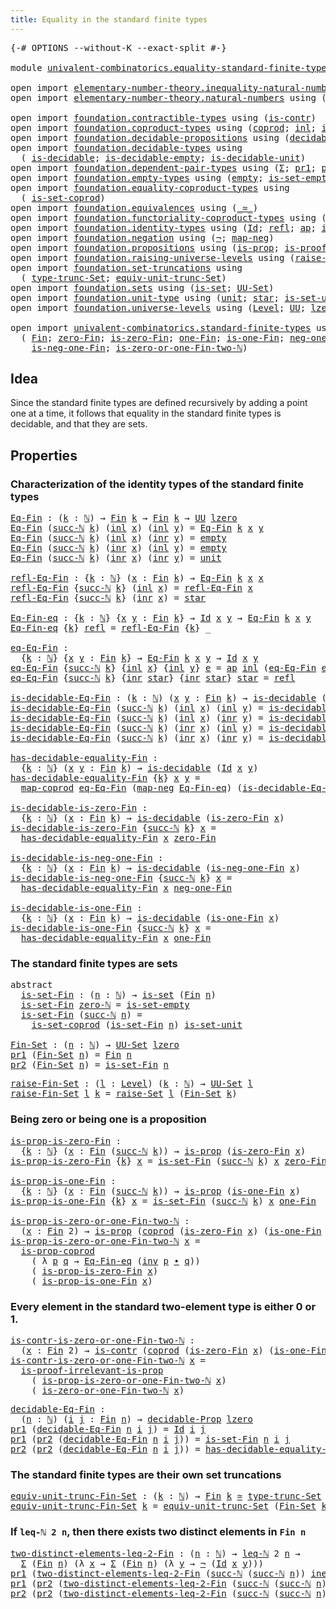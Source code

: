 ```yaml
---
title: Equality in the standard finite types
---
```


<pre class="Agda"><a id="63" class="Symbol">{-#</a> <a id="67" class="Keyword">OPTIONS</a> <a id="75" class="Pragma">--without-K</a> <a id="87" class="Pragma">--exact-split</a> <a id="101" class="Symbol">#-}</a>

<a id="106" class="Keyword">module</a> <a id="113" href="univalent-combinatorics.equality-standard-finite-types.html" class="Module">univalent-combinatorics.equality-standard-finite-types</a> <a id="168" class="Keyword">where</a>

<a id="175" class="Keyword">open</a> <a id="180" class="Keyword">import</a> <a id="187" href="elementary-number-theory.inequality-natural-numbers.html" class="Module">elementary-number-theory.inequality-natural-numbers</a> <a id="239" class="Keyword">using</a> <a id="245" class="Symbol">(</a><a id="246" href="elementary-number-theory.inequality-natural-numbers.html#1660" class="Function">leq-ℕ</a><a id="251" class="Symbol">)</a>
<a id="253" class="Keyword">open</a> <a id="258" class="Keyword">import</a> <a id="265" href="elementary-number-theory.natural-numbers.html" class="Module">elementary-number-theory.natural-numbers</a> <a id="306" class="Keyword">using</a> <a id="312" class="Symbol">(</a><a id="313" href="elementary-number-theory.natural-numbers.html#1458" class="Datatype">ℕ</a><a id="314" class="Symbol">;</a> <a id="316" href="elementary-number-theory.natural-numbers.html#1479" class="InductiveConstructor">zero-ℕ</a><a id="322" class="Symbol">;</a> <a id="324" href="elementary-number-theory.natural-numbers.html#1492" class="InductiveConstructor">succ-ℕ</a><a id="330" class="Symbol">)</a>
    
<a id="337" class="Keyword">open</a> <a id="342" class="Keyword">import</a> <a id="349" href="foundation.contractible-types.html" class="Module">foundation.contractible-types</a> <a id="379" class="Keyword">using</a> <a id="385" class="Symbol">(</a><a id="386" href="foundation-core.contractible-types.html#1006" class="Function">is-contr</a><a id="394" class="Symbol">)</a>
<a id="396" class="Keyword">open</a> <a id="401" class="Keyword">import</a> <a id="408" href="foundation.coproduct-types.html" class="Module">foundation.coproduct-types</a> <a id="435" class="Keyword">using</a> <a id="441" class="Symbol">(</a><a id="442" href="foundation.coproduct-types.html#1168" class="Datatype">coprod</a><a id="448" class="Symbol">;</a> <a id="450" href="foundation.coproduct-types.html#1239" class="InductiveConstructor">inl</a><a id="453" class="Symbol">;</a> <a id="455" href="foundation.coproduct-types.html#1262" class="InductiveConstructor">inr</a><a id="458" class="Symbol">;</a> <a id="460" href="foundation.coproduct-types.html#5882" class="Function">is-prop-coprod</a><a id="474" class="Symbol">;</a> <a id="476" href="foundation.coproduct-types.html#2663" class="Function">neq-inr-inl</a><a id="487" class="Symbol">)</a>
<a id="489" class="Keyword">open</a> <a id="494" class="Keyword">import</a> <a id="501" href="foundation.decidable-propositions.html" class="Module">foundation.decidable-propositions</a> <a id="535" class="Keyword">using</a> <a id="541" class="Symbol">(</a><a id="542" href="foundation.decidable-propositions.html#2018" class="Function">decidable-Prop</a><a id="556" class="Symbol">)</a>
<a id="558" class="Keyword">open</a> <a id="563" class="Keyword">import</a> <a id="570" href="foundation.decidable-types.html" class="Module">foundation.decidable-types</a> <a id="597" class="Keyword">using</a>
  <a id="605" class="Symbol">(</a> <a id="607" href="foundation.decidable-types.html#1905" class="Function">is-decidable</a><a id="619" class="Symbol">;</a> <a id="621" href="foundation.decidable-types.html#2808" class="Function">is-decidable-empty</a><a id="639" class="Symbol">;</a> <a id="641" href="foundation.decidable-types.html#2740" class="Function">is-decidable-unit</a><a id="658" class="Symbol">)</a>
<a id="660" class="Keyword">open</a> <a id="665" class="Keyword">import</a> <a id="672" href="foundation.dependent-pair-types.html" class="Module">foundation.dependent-pair-types</a> <a id="704" class="Keyword">using</a> <a id="710" class="Symbol">(</a><a id="711" href="foundation-core.dependent-pair-types.html#515" class="Record">Σ</a><a id="712" class="Symbol">;</a> <a id="714" href="foundation-core.dependent-pair-types.html#605" class="Field">pr1</a><a id="717" class="Symbol">;</a> <a id="719" href="foundation-core.dependent-pair-types.html#617" class="Field">pr2</a><a id="722" class="Symbol">)</a>
<a id="724" class="Keyword">open</a> <a id="729" class="Keyword">import</a> <a id="736" href="foundation.empty-types.html" class="Module">foundation.empty-types</a> <a id="759" class="Keyword">using</a> <a id="765" class="Symbol">(</a><a id="766" href="foundation-core.empty-types.html#1057" class="Datatype">empty</a><a id="771" class="Symbol">;</a> <a id="773" href="foundation-core.empty-types.html#2550" class="Function">is-set-empty</a><a id="785" class="Symbol">)</a>
<a id="787" class="Keyword">open</a> <a id="792" class="Keyword">import</a> <a id="799" href="foundation.equality-coproduct-types.html" class="Module">foundation.equality-coproduct-types</a> <a id="835" class="Keyword">using</a>
  <a id="843" class="Symbol">(</a> <a id="845" href="foundation.equality-coproduct-types.html#11156" class="Function">is-set-coprod</a><a id="858" class="Symbol">)</a>
<a id="860" class="Keyword">open</a> <a id="865" class="Keyword">import</a> <a id="872" href="foundation.equivalences.html" class="Module">foundation.equivalences</a> <a id="896" class="Keyword">using</a> <a id="902" class="Symbol">(</a><a id="903" href="foundation-core.equivalences.html#1621" class="Function Operator">_≃_</a><a id="906" class="Symbol">)</a>
<a id="908" class="Keyword">open</a> <a id="913" class="Keyword">import</a> <a id="920" href="foundation.functoriality-coproduct-types.html" class="Module">foundation.functoriality-coproduct-types</a> <a id="961" class="Keyword">using</a> <a id="967" class="Symbol">(</a><a id="968" href="foundation.functoriality-coproduct-types.html#2059" class="Function">map-coprod</a><a id="978" class="Symbol">)</a>
<a id="980" class="Keyword">open</a> <a id="985" class="Keyword">import</a> <a id="992" href="foundation.identity-types.html" class="Module">foundation.identity-types</a> <a id="1018" class="Keyword">using</a> <a id="1024" class="Symbol">(</a><a id="1025" href="foundation-core.identity-types.html#1767" class="Datatype">Id</a><a id="1027" class="Symbol">;</a> <a id="1029" href="foundation-core.identity-types.html#1820" class="InductiveConstructor">refl</a><a id="1033" class="Symbol">;</a> <a id="1035" href="foundation-core.identity-types.html#4003" class="Function">ap</a><a id="1037" class="Symbol">;</a> <a id="1039" href="foundation-core.identity-types.html#2729" class="Function">inv</a><a id="1042" class="Symbol">;</a> <a id="1044" href="foundation-core.identity-types.html#2425" class="Function Operator">_∙_</a><a id="1047" class="Symbol">)</a>
<a id="1049" class="Keyword">open</a> <a id="1054" class="Keyword">import</a> <a id="1061" href="foundation.negation.html" class="Module">foundation.negation</a> <a id="1081" class="Keyword">using</a> <a id="1087" class="Symbol">(</a><a id="1088" href="foundation-core.negation.html#465" class="Function">¬</a><a id="1089" class="Symbol">;</a> <a id="1091" href="foundation-core.negation.html#512" class="Function">map-neg</a><a id="1098" class="Symbol">)</a>
<a id="1100" class="Keyword">open</a> <a id="1105" class="Keyword">import</a> <a id="1112" href="foundation.propositions.html" class="Module">foundation.propositions</a> <a id="1136" class="Keyword">using</a> <a id="1142" class="Symbol">(</a><a id="1143" href="foundation-core.propositions.html#1309" class="Function">is-prop</a><a id="1150" class="Symbol">;</a> <a id="1152" href="foundation-core.propositions.html#3047" class="Function">is-proof-irrelevant-is-prop</a><a id="1179" class="Symbol">)</a>
<a id="1181" class="Keyword">open</a> <a id="1186" class="Keyword">import</a> <a id="1193" href="foundation.raising-universe-levels.html" class="Module">foundation.raising-universe-levels</a> <a id="1228" class="Keyword">using</a> <a id="1234" class="Symbol">(</a><a id="1235" href="foundation.raising-universe-levels.html#2140" class="Function">raise-Set</a><a id="1244" class="Symbol">)</a>
<a id="1246" class="Keyword">open</a> <a id="1251" class="Keyword">import</a> <a id="1258" href="foundation.set-truncations.html" class="Module">foundation.set-truncations</a> <a id="1285" class="Keyword">using</a>
  <a id="1293" class="Symbol">(</a> <a id="1295" href="foundation.set-truncations.html#4000" class="Function">type-trunc-Set</a><a id="1309" class="Symbol">;</a> <a id="1311" href="foundation.set-truncations.html#14530" class="Function">equiv-unit-trunc-Set</a><a id="1331" class="Symbol">)</a>
<a id="1333" class="Keyword">open</a> <a id="1338" class="Keyword">import</a> <a id="1345" href="foundation.sets.html" class="Module">foundation.sets</a> <a id="1361" class="Keyword">using</a> <a id="1367" class="Symbol">(</a><a id="1368" href="foundation-core.sets.html#1113" class="Function">is-set</a><a id="1374" class="Symbol">;</a> <a id="1376" href="foundation-core.sets.html#1190" class="Function">UU-Set</a><a id="1382" class="Symbol">)</a>
<a id="1384" class="Keyword">open</a> <a id="1389" class="Keyword">import</a> <a id="1396" href="foundation.unit-type.html" class="Module">foundation.unit-type</a> <a id="1417" class="Keyword">using</a> <a id="1423" class="Symbol">(</a><a id="1424" href="foundation.unit-type.html#1075" class="Datatype">unit</a><a id="1428" class="Symbol">;</a> <a id="1430" href="foundation.unit-type.html#1099" class="InductiveConstructor">star</a><a id="1434" class="Symbol">;</a> <a id="1436" href="foundation.unit-type.html#3094" class="Function">is-set-unit</a><a id="1447" class="Symbol">)</a>
<a id="1449" class="Keyword">open</a> <a id="1454" class="Keyword">import</a> <a id="1461" href="foundation.universe-levels.html" class="Module">foundation.universe-levels</a> <a id="1488" class="Keyword">using</a> <a id="1494" class="Symbol">(</a><a id="1495" href="Agda.Primitive.html#597" class="Postulate">Level</a><a id="1500" class="Symbol">;</a> <a id="1502" href="foundation-core.universe-levels.html#235" class="Primitive">UU</a><a id="1504" class="Symbol">;</a> <a id="1506" href="Agda.Primitive.html#764" class="Primitive">lzero</a><a id="1511" class="Symbol">)</a>

<a id="1514" class="Keyword">open</a> <a id="1519" class="Keyword">import</a> <a id="1526" href="univalent-combinatorics.standard-finite-types.html" class="Module">univalent-combinatorics.standard-finite-types</a> <a id="1572" class="Keyword">using</a>
  <a id="1580" class="Symbol">(</a> <a id="1582" href="univalent-combinatorics.standard-finite-types.html#2149" class="Function">Fin</a><a id="1585" class="Symbol">;</a> <a id="1587" href="univalent-combinatorics.standard-finite-types.html#7083" class="Function">zero-Fin</a><a id="1595" class="Symbol">;</a> <a id="1597" href="univalent-combinatorics.standard-finite-types.html#7184" class="Function">is-zero-Fin</a><a id="1608" class="Symbol">;</a> <a id="1610" href="univalent-combinatorics.standard-finite-types.html#8398" class="Function">one-Fin</a><a id="1617" class="Symbol">;</a> <a id="1619" href="univalent-combinatorics.standard-finite-types.html#8466" class="Function">is-one-Fin</a><a id="1629" class="Symbol">;</a> <a id="1631" href="univalent-combinatorics.standard-finite-types.html#2413" class="Function">neg-one-Fin</a><a id="1642" class="Symbol">;</a>
    <a id="1648" href="univalent-combinatorics.standard-finite-types.html#2480" class="Function">is-neg-one-Fin</a><a id="1662" class="Symbol">;</a> <a id="1664" href="univalent-combinatorics.standard-finite-types.html#8546" class="Function">is-zero-or-one-Fin-two-ℕ</a><a id="1688" class="Symbol">)</a>
</pre>
## Idea

Since the standard finite types are defined recursively by adding a point one at a time, it follows that equality in the standard finite types is decidable, and that they are sets.

## Properties

### Characterization of the identity types of the standard finite types

<pre class="Agda"><a id="Eq-Fin"></a><a id="1982" href="univalent-combinatorics.equality-standard-finite-types.html#1982" class="Function">Eq-Fin</a> <a id="1989" class="Symbol">:</a> <a id="1991" class="Symbol">(</a><a id="1992" href="univalent-combinatorics.equality-standard-finite-types.html#1992" class="Bound">k</a> <a id="1994" class="Symbol">:</a> <a id="1996" href="elementary-number-theory.natural-numbers.html#1458" class="Datatype">ℕ</a><a id="1997" class="Symbol">)</a> <a id="1999" class="Symbol">→</a> <a id="2001" href="univalent-combinatorics.standard-finite-types.html#2149" class="Function">Fin</a> <a id="2005" href="univalent-combinatorics.equality-standard-finite-types.html#1992" class="Bound">k</a> <a id="2007" class="Symbol">→</a> <a id="2009" href="univalent-combinatorics.standard-finite-types.html#2149" class="Function">Fin</a> <a id="2013" href="univalent-combinatorics.equality-standard-finite-types.html#1992" class="Bound">k</a> <a id="2015" class="Symbol">→</a> <a id="2017" href="foundation-core.universe-levels.html#235" class="Primitive">UU</a> <a id="2020" href="Agda.Primitive.html#764" class="Primitive">lzero</a>
<a id="2026" href="univalent-combinatorics.equality-standard-finite-types.html#1982" class="Function">Eq-Fin</a> <a id="2033" class="Symbol">(</a><a id="2034" href="elementary-number-theory.natural-numbers.html#1492" class="InductiveConstructor">succ-ℕ</a> <a id="2041" href="univalent-combinatorics.equality-standard-finite-types.html#2041" class="Bound">k</a><a id="2042" class="Symbol">)</a> <a id="2044" class="Symbol">(</a><a id="2045" href="foundation.coproduct-types.html#1239" class="InductiveConstructor">inl</a> <a id="2049" href="univalent-combinatorics.equality-standard-finite-types.html#2049" class="Bound">x</a><a id="2050" class="Symbol">)</a> <a id="2052" class="Symbol">(</a><a id="2053" href="foundation.coproduct-types.html#1239" class="InductiveConstructor">inl</a> <a id="2057" href="univalent-combinatorics.equality-standard-finite-types.html#2057" class="Bound">y</a><a id="2058" class="Symbol">)</a> <a id="2060" class="Symbol">=</a> <a id="2062" href="univalent-combinatorics.equality-standard-finite-types.html#1982" class="Function">Eq-Fin</a> <a id="2069" href="univalent-combinatorics.equality-standard-finite-types.html#2041" class="Bound">k</a> <a id="2071" href="univalent-combinatorics.equality-standard-finite-types.html#2049" class="Bound">x</a> <a id="2073" href="univalent-combinatorics.equality-standard-finite-types.html#2057" class="Bound">y</a>
<a id="2075" href="univalent-combinatorics.equality-standard-finite-types.html#1982" class="Function">Eq-Fin</a> <a id="2082" class="Symbol">(</a><a id="2083" href="elementary-number-theory.natural-numbers.html#1492" class="InductiveConstructor">succ-ℕ</a> <a id="2090" href="univalent-combinatorics.equality-standard-finite-types.html#2090" class="Bound">k</a><a id="2091" class="Symbol">)</a> <a id="2093" class="Symbol">(</a><a id="2094" href="foundation.coproduct-types.html#1239" class="InductiveConstructor">inl</a> <a id="2098" href="univalent-combinatorics.equality-standard-finite-types.html#2098" class="Bound">x</a><a id="2099" class="Symbol">)</a> <a id="2101" class="Symbol">(</a><a id="2102" href="foundation.coproduct-types.html#1262" class="InductiveConstructor">inr</a> <a id="2106" href="univalent-combinatorics.equality-standard-finite-types.html#2106" class="Bound">y</a><a id="2107" class="Symbol">)</a> <a id="2109" class="Symbol">=</a> <a id="2111" href="foundation-core.empty-types.html#1057" class="Datatype">empty</a>
<a id="2117" href="univalent-combinatorics.equality-standard-finite-types.html#1982" class="Function">Eq-Fin</a> <a id="2124" class="Symbol">(</a><a id="2125" href="elementary-number-theory.natural-numbers.html#1492" class="InductiveConstructor">succ-ℕ</a> <a id="2132" href="univalent-combinatorics.equality-standard-finite-types.html#2132" class="Bound">k</a><a id="2133" class="Symbol">)</a> <a id="2135" class="Symbol">(</a><a id="2136" href="foundation.coproduct-types.html#1262" class="InductiveConstructor">inr</a> <a id="2140" href="univalent-combinatorics.equality-standard-finite-types.html#2140" class="Bound">x</a><a id="2141" class="Symbol">)</a> <a id="2143" class="Symbol">(</a><a id="2144" href="foundation.coproduct-types.html#1239" class="InductiveConstructor">inl</a> <a id="2148" href="univalent-combinatorics.equality-standard-finite-types.html#2148" class="Bound">y</a><a id="2149" class="Symbol">)</a> <a id="2151" class="Symbol">=</a> <a id="2153" href="foundation-core.empty-types.html#1057" class="Datatype">empty</a>
<a id="2159" href="univalent-combinatorics.equality-standard-finite-types.html#1982" class="Function">Eq-Fin</a> <a id="2166" class="Symbol">(</a><a id="2167" href="elementary-number-theory.natural-numbers.html#1492" class="InductiveConstructor">succ-ℕ</a> <a id="2174" href="univalent-combinatorics.equality-standard-finite-types.html#2174" class="Bound">k</a><a id="2175" class="Symbol">)</a> <a id="2177" class="Symbol">(</a><a id="2178" href="foundation.coproduct-types.html#1262" class="InductiveConstructor">inr</a> <a id="2182" href="univalent-combinatorics.equality-standard-finite-types.html#2182" class="Bound">x</a><a id="2183" class="Symbol">)</a> <a id="2185" class="Symbol">(</a><a id="2186" href="foundation.coproduct-types.html#1262" class="InductiveConstructor">inr</a> <a id="2190" href="univalent-combinatorics.equality-standard-finite-types.html#2190" class="Bound">y</a><a id="2191" class="Symbol">)</a> <a id="2193" class="Symbol">=</a> <a id="2195" href="foundation.unit-type.html#1075" class="Datatype">unit</a>

<a id="refl-Eq-Fin"></a><a id="2201" href="univalent-combinatorics.equality-standard-finite-types.html#2201" class="Function">refl-Eq-Fin</a> <a id="2213" class="Symbol">:</a> <a id="2215" class="Symbol">{</a><a id="2216" href="univalent-combinatorics.equality-standard-finite-types.html#2216" class="Bound">k</a> <a id="2218" class="Symbol">:</a> <a id="2220" href="elementary-number-theory.natural-numbers.html#1458" class="Datatype">ℕ</a><a id="2221" class="Symbol">}</a> <a id="2223" class="Symbol">(</a><a id="2224" href="univalent-combinatorics.equality-standard-finite-types.html#2224" class="Bound">x</a> <a id="2226" class="Symbol">:</a> <a id="2228" href="univalent-combinatorics.standard-finite-types.html#2149" class="Function">Fin</a> <a id="2232" href="univalent-combinatorics.equality-standard-finite-types.html#2216" class="Bound">k</a><a id="2233" class="Symbol">)</a> <a id="2235" class="Symbol">→</a> <a id="2237" href="univalent-combinatorics.equality-standard-finite-types.html#1982" class="Function">Eq-Fin</a> <a id="2244" href="univalent-combinatorics.equality-standard-finite-types.html#2216" class="Bound">k</a> <a id="2246" href="univalent-combinatorics.equality-standard-finite-types.html#2224" class="Bound">x</a> <a id="2248" href="univalent-combinatorics.equality-standard-finite-types.html#2224" class="Bound">x</a>
<a id="2250" href="univalent-combinatorics.equality-standard-finite-types.html#2201" class="Function">refl-Eq-Fin</a> <a id="2262" class="Symbol">{</a><a id="2263" href="elementary-number-theory.natural-numbers.html#1492" class="InductiveConstructor">succ-ℕ</a> <a id="2270" href="univalent-combinatorics.equality-standard-finite-types.html#2270" class="Bound">k</a><a id="2271" class="Symbol">}</a> <a id="2273" class="Symbol">(</a><a id="2274" href="foundation.coproduct-types.html#1239" class="InductiveConstructor">inl</a> <a id="2278" href="univalent-combinatorics.equality-standard-finite-types.html#2278" class="Bound">x</a><a id="2279" class="Symbol">)</a> <a id="2281" class="Symbol">=</a> <a id="2283" href="univalent-combinatorics.equality-standard-finite-types.html#2201" class="Function">refl-Eq-Fin</a> <a id="2295" href="univalent-combinatorics.equality-standard-finite-types.html#2278" class="Bound">x</a>
<a id="2297" href="univalent-combinatorics.equality-standard-finite-types.html#2201" class="Function">refl-Eq-Fin</a> <a id="2309" class="Symbol">{</a><a id="2310" href="elementary-number-theory.natural-numbers.html#1492" class="InductiveConstructor">succ-ℕ</a> <a id="2317" href="univalent-combinatorics.equality-standard-finite-types.html#2317" class="Bound">k</a><a id="2318" class="Symbol">}</a> <a id="2320" class="Symbol">(</a><a id="2321" href="foundation.coproduct-types.html#1262" class="InductiveConstructor">inr</a> <a id="2325" href="univalent-combinatorics.equality-standard-finite-types.html#2325" class="Bound">x</a><a id="2326" class="Symbol">)</a> <a id="2328" class="Symbol">=</a> <a id="2330" href="foundation.unit-type.html#1099" class="InductiveConstructor">star</a>

<a id="Eq-Fin-eq"></a><a id="2336" href="univalent-combinatorics.equality-standard-finite-types.html#2336" class="Function">Eq-Fin-eq</a> <a id="2346" class="Symbol">:</a> <a id="2348" class="Symbol">{</a><a id="2349" href="univalent-combinatorics.equality-standard-finite-types.html#2349" class="Bound">k</a> <a id="2351" class="Symbol">:</a> <a id="2353" href="elementary-number-theory.natural-numbers.html#1458" class="Datatype">ℕ</a><a id="2354" class="Symbol">}</a> <a id="2356" class="Symbol">{</a><a id="2357" href="univalent-combinatorics.equality-standard-finite-types.html#2357" class="Bound">x</a> <a id="2359" href="univalent-combinatorics.equality-standard-finite-types.html#2359" class="Bound">y</a> <a id="2361" class="Symbol">:</a> <a id="2363" href="univalent-combinatorics.standard-finite-types.html#2149" class="Function">Fin</a> <a id="2367" href="univalent-combinatorics.equality-standard-finite-types.html#2349" class="Bound">k</a><a id="2368" class="Symbol">}</a> <a id="2370" class="Symbol">→</a> <a id="2372" href="foundation-core.identity-types.html#1767" class="Datatype">Id</a> <a id="2375" href="univalent-combinatorics.equality-standard-finite-types.html#2357" class="Bound">x</a> <a id="2377" href="univalent-combinatorics.equality-standard-finite-types.html#2359" class="Bound">y</a> <a id="2379" class="Symbol">→</a> <a id="2381" href="univalent-combinatorics.equality-standard-finite-types.html#1982" class="Function">Eq-Fin</a> <a id="2388" href="univalent-combinatorics.equality-standard-finite-types.html#2349" class="Bound">k</a> <a id="2390" href="univalent-combinatorics.equality-standard-finite-types.html#2357" class="Bound">x</a> <a id="2392" href="univalent-combinatorics.equality-standard-finite-types.html#2359" class="Bound">y</a>
<a id="2394" href="univalent-combinatorics.equality-standard-finite-types.html#2336" class="Function">Eq-Fin-eq</a> <a id="2404" class="Symbol">{</a><a id="2405" href="univalent-combinatorics.equality-standard-finite-types.html#2405" class="Bound">k</a><a id="2406" class="Symbol">}</a> <a id="2408" href="foundation-core.identity-types.html#1820" class="InductiveConstructor">refl</a> <a id="2413" class="Symbol">=</a> <a id="2415" href="univalent-combinatorics.equality-standard-finite-types.html#2201" class="Function">refl-Eq-Fin</a> <a id="2427" class="Symbol">{</a><a id="2428" href="univalent-combinatorics.equality-standard-finite-types.html#2405" class="Bound">k</a><a id="2429" class="Symbol">}</a> <a id="2431" class="Symbol">_</a>

<a id="eq-Eq-Fin"></a><a id="2434" href="univalent-combinatorics.equality-standard-finite-types.html#2434" class="Function">eq-Eq-Fin</a> <a id="2444" class="Symbol">:</a>
  <a id="2448" class="Symbol">{</a><a id="2449" href="univalent-combinatorics.equality-standard-finite-types.html#2449" class="Bound">k</a> <a id="2451" class="Symbol">:</a> <a id="2453" href="elementary-number-theory.natural-numbers.html#1458" class="Datatype">ℕ</a><a id="2454" class="Symbol">}</a> <a id="2456" class="Symbol">{</a><a id="2457" href="univalent-combinatorics.equality-standard-finite-types.html#2457" class="Bound">x</a> <a id="2459" href="univalent-combinatorics.equality-standard-finite-types.html#2459" class="Bound">y</a> <a id="2461" class="Symbol">:</a> <a id="2463" href="univalent-combinatorics.standard-finite-types.html#2149" class="Function">Fin</a> <a id="2467" href="univalent-combinatorics.equality-standard-finite-types.html#2449" class="Bound">k</a><a id="2468" class="Symbol">}</a> <a id="2470" class="Symbol">→</a> <a id="2472" href="univalent-combinatorics.equality-standard-finite-types.html#1982" class="Function">Eq-Fin</a> <a id="2479" href="univalent-combinatorics.equality-standard-finite-types.html#2449" class="Bound">k</a> <a id="2481" href="univalent-combinatorics.equality-standard-finite-types.html#2457" class="Bound">x</a> <a id="2483" href="univalent-combinatorics.equality-standard-finite-types.html#2459" class="Bound">y</a> <a id="2485" class="Symbol">→</a> <a id="2487" href="foundation-core.identity-types.html#1767" class="Datatype">Id</a> <a id="2490" href="univalent-combinatorics.equality-standard-finite-types.html#2457" class="Bound">x</a> <a id="2492" href="univalent-combinatorics.equality-standard-finite-types.html#2459" class="Bound">y</a>
<a id="2494" href="univalent-combinatorics.equality-standard-finite-types.html#2434" class="Function">eq-Eq-Fin</a> <a id="2504" class="Symbol">{</a><a id="2505" href="elementary-number-theory.natural-numbers.html#1492" class="InductiveConstructor">succ-ℕ</a> <a id="2512" href="univalent-combinatorics.equality-standard-finite-types.html#2512" class="Bound">k</a><a id="2513" class="Symbol">}</a> <a id="2515" class="Symbol">{</a><a id="2516" href="foundation.coproduct-types.html#1239" class="InductiveConstructor">inl</a> <a id="2520" href="univalent-combinatorics.equality-standard-finite-types.html#2520" class="Bound">x</a><a id="2521" class="Symbol">}</a> <a id="2523" class="Symbol">{</a><a id="2524" href="foundation.coproduct-types.html#1239" class="InductiveConstructor">inl</a> <a id="2528" href="univalent-combinatorics.equality-standard-finite-types.html#2528" class="Bound">y</a><a id="2529" class="Symbol">}</a> <a id="2531" href="univalent-combinatorics.equality-standard-finite-types.html#2531" class="Bound">e</a> <a id="2533" class="Symbol">=</a> <a id="2535" href="foundation-core.identity-types.html#4003" class="Function">ap</a> <a id="2538" href="foundation.coproduct-types.html#1239" class="InductiveConstructor">inl</a> <a id="2542" class="Symbol">(</a><a id="2543" href="univalent-combinatorics.equality-standard-finite-types.html#2434" class="Function">eq-Eq-Fin</a> <a id="2553" href="univalent-combinatorics.equality-standard-finite-types.html#2531" class="Bound">e</a><a id="2554" class="Symbol">)</a>
<a id="2556" href="univalent-combinatorics.equality-standard-finite-types.html#2434" class="Function">eq-Eq-Fin</a> <a id="2566" class="Symbol">{</a><a id="2567" href="elementary-number-theory.natural-numbers.html#1492" class="InductiveConstructor">succ-ℕ</a> <a id="2574" href="univalent-combinatorics.equality-standard-finite-types.html#2574" class="Bound">k</a><a id="2575" class="Symbol">}</a> <a id="2577" class="Symbol">{</a><a id="2578" href="foundation.coproduct-types.html#1262" class="InductiveConstructor">inr</a> <a id="2582" href="foundation.unit-type.html#1099" class="InductiveConstructor">star</a><a id="2586" class="Symbol">}</a> <a id="2588" class="Symbol">{</a><a id="2589" href="foundation.coproduct-types.html#1262" class="InductiveConstructor">inr</a> <a id="2593" href="foundation.unit-type.html#1099" class="InductiveConstructor">star</a><a id="2597" class="Symbol">}</a> <a id="2599" href="foundation.unit-type.html#1099" class="InductiveConstructor">star</a> <a id="2604" class="Symbol">=</a> <a id="2606" href="foundation-core.identity-types.html#1820" class="InductiveConstructor">refl</a>

<a id="is-decidable-Eq-Fin"></a><a id="2612" href="univalent-combinatorics.equality-standard-finite-types.html#2612" class="Function">is-decidable-Eq-Fin</a> <a id="2632" class="Symbol">:</a> <a id="2634" class="Symbol">(</a><a id="2635" href="univalent-combinatorics.equality-standard-finite-types.html#2635" class="Bound">k</a> <a id="2637" class="Symbol">:</a> <a id="2639" href="elementary-number-theory.natural-numbers.html#1458" class="Datatype">ℕ</a><a id="2640" class="Symbol">)</a> <a id="2642" class="Symbol">(</a><a id="2643" href="univalent-combinatorics.equality-standard-finite-types.html#2643" class="Bound">x</a> <a id="2645" href="univalent-combinatorics.equality-standard-finite-types.html#2645" class="Bound">y</a> <a id="2647" class="Symbol">:</a> <a id="2649" href="univalent-combinatorics.standard-finite-types.html#2149" class="Function">Fin</a> <a id="2653" href="univalent-combinatorics.equality-standard-finite-types.html#2635" class="Bound">k</a><a id="2654" class="Symbol">)</a> <a id="2656" class="Symbol">→</a> <a id="2658" href="foundation.decidable-types.html#1905" class="Function">is-decidable</a> <a id="2671" class="Symbol">(</a><a id="2672" href="univalent-combinatorics.equality-standard-finite-types.html#1982" class="Function">Eq-Fin</a> <a id="2679" href="univalent-combinatorics.equality-standard-finite-types.html#2635" class="Bound">k</a> <a id="2681" href="univalent-combinatorics.equality-standard-finite-types.html#2643" class="Bound">x</a> <a id="2683" href="univalent-combinatorics.equality-standard-finite-types.html#2645" class="Bound">y</a><a id="2684" class="Symbol">)</a>
<a id="2686" href="univalent-combinatorics.equality-standard-finite-types.html#2612" class="Function">is-decidable-Eq-Fin</a> <a id="2706" class="Symbol">(</a><a id="2707" href="elementary-number-theory.natural-numbers.html#1492" class="InductiveConstructor">succ-ℕ</a> <a id="2714" href="univalent-combinatorics.equality-standard-finite-types.html#2714" class="Bound">k</a><a id="2715" class="Symbol">)</a> <a id="2717" class="Symbol">(</a><a id="2718" href="foundation.coproduct-types.html#1239" class="InductiveConstructor">inl</a> <a id="2722" href="univalent-combinatorics.equality-standard-finite-types.html#2722" class="Bound">x</a><a id="2723" class="Symbol">)</a> <a id="2725" class="Symbol">(</a><a id="2726" href="foundation.coproduct-types.html#1239" class="InductiveConstructor">inl</a> <a id="2730" href="univalent-combinatorics.equality-standard-finite-types.html#2730" class="Bound">y</a><a id="2731" class="Symbol">)</a> <a id="2733" class="Symbol">=</a> <a id="2735" href="univalent-combinatorics.equality-standard-finite-types.html#2612" class="Function">is-decidable-Eq-Fin</a> <a id="2755" href="univalent-combinatorics.equality-standard-finite-types.html#2714" class="Bound">k</a> <a id="2757" href="univalent-combinatorics.equality-standard-finite-types.html#2722" class="Bound">x</a> <a id="2759" href="univalent-combinatorics.equality-standard-finite-types.html#2730" class="Bound">y</a>
<a id="2761" href="univalent-combinatorics.equality-standard-finite-types.html#2612" class="Function">is-decidable-Eq-Fin</a> <a id="2781" class="Symbol">(</a><a id="2782" href="elementary-number-theory.natural-numbers.html#1492" class="InductiveConstructor">succ-ℕ</a> <a id="2789" href="univalent-combinatorics.equality-standard-finite-types.html#2789" class="Bound">k</a><a id="2790" class="Symbol">)</a> <a id="2792" class="Symbol">(</a><a id="2793" href="foundation.coproduct-types.html#1239" class="InductiveConstructor">inl</a> <a id="2797" href="univalent-combinatorics.equality-standard-finite-types.html#2797" class="Bound">x</a><a id="2798" class="Symbol">)</a> <a id="2800" class="Symbol">(</a><a id="2801" href="foundation.coproduct-types.html#1262" class="InductiveConstructor">inr</a> <a id="2805" href="univalent-combinatorics.equality-standard-finite-types.html#2805" class="Bound">y</a><a id="2806" class="Symbol">)</a> <a id="2808" class="Symbol">=</a> <a id="2810" href="foundation.decidable-types.html#2808" class="Function">is-decidable-empty</a>
<a id="2829" href="univalent-combinatorics.equality-standard-finite-types.html#2612" class="Function">is-decidable-Eq-Fin</a> <a id="2849" class="Symbol">(</a><a id="2850" href="elementary-number-theory.natural-numbers.html#1492" class="InductiveConstructor">succ-ℕ</a> <a id="2857" href="univalent-combinatorics.equality-standard-finite-types.html#2857" class="Bound">k</a><a id="2858" class="Symbol">)</a> <a id="2860" class="Symbol">(</a><a id="2861" href="foundation.coproduct-types.html#1262" class="InductiveConstructor">inr</a> <a id="2865" href="univalent-combinatorics.equality-standard-finite-types.html#2865" class="Bound">x</a><a id="2866" class="Symbol">)</a> <a id="2868" class="Symbol">(</a><a id="2869" href="foundation.coproduct-types.html#1239" class="InductiveConstructor">inl</a> <a id="2873" href="univalent-combinatorics.equality-standard-finite-types.html#2873" class="Bound">y</a><a id="2874" class="Symbol">)</a> <a id="2876" class="Symbol">=</a> <a id="2878" href="foundation.decidable-types.html#2808" class="Function">is-decidable-empty</a>
<a id="2897" href="univalent-combinatorics.equality-standard-finite-types.html#2612" class="Function">is-decidable-Eq-Fin</a> <a id="2917" class="Symbol">(</a><a id="2918" href="elementary-number-theory.natural-numbers.html#1492" class="InductiveConstructor">succ-ℕ</a> <a id="2925" href="univalent-combinatorics.equality-standard-finite-types.html#2925" class="Bound">k</a><a id="2926" class="Symbol">)</a> <a id="2928" class="Symbol">(</a><a id="2929" href="foundation.coproduct-types.html#1262" class="InductiveConstructor">inr</a> <a id="2933" href="univalent-combinatorics.equality-standard-finite-types.html#2933" class="Bound">x</a><a id="2934" class="Symbol">)</a> <a id="2936" class="Symbol">(</a><a id="2937" href="foundation.coproduct-types.html#1262" class="InductiveConstructor">inr</a> <a id="2941" href="univalent-combinatorics.equality-standard-finite-types.html#2941" class="Bound">y</a><a id="2942" class="Symbol">)</a> <a id="2944" class="Symbol">=</a> <a id="2946" href="foundation.decidable-types.html#2740" class="Function">is-decidable-unit</a>

<a id="has-decidable-equality-Fin"></a><a id="2965" href="univalent-combinatorics.equality-standard-finite-types.html#2965" class="Function">has-decidable-equality-Fin</a> <a id="2992" class="Symbol">:</a>
  <a id="2996" class="Symbol">{</a><a id="2997" href="univalent-combinatorics.equality-standard-finite-types.html#2997" class="Bound">k</a> <a id="2999" class="Symbol">:</a> <a id="3001" href="elementary-number-theory.natural-numbers.html#1458" class="Datatype">ℕ</a><a id="3002" class="Symbol">}</a> <a id="3004" class="Symbol">(</a><a id="3005" href="univalent-combinatorics.equality-standard-finite-types.html#3005" class="Bound">x</a> <a id="3007" href="univalent-combinatorics.equality-standard-finite-types.html#3007" class="Bound">y</a> <a id="3009" class="Symbol">:</a> <a id="3011" href="univalent-combinatorics.standard-finite-types.html#2149" class="Function">Fin</a> <a id="3015" href="univalent-combinatorics.equality-standard-finite-types.html#2997" class="Bound">k</a><a id="3016" class="Symbol">)</a> <a id="3018" class="Symbol">→</a> <a id="3020" href="foundation.decidable-types.html#1905" class="Function">is-decidable</a> <a id="3033" class="Symbol">(</a><a id="3034" href="foundation-core.identity-types.html#1767" class="Datatype">Id</a> <a id="3037" href="univalent-combinatorics.equality-standard-finite-types.html#3005" class="Bound">x</a> <a id="3039" href="univalent-combinatorics.equality-standard-finite-types.html#3007" class="Bound">y</a><a id="3040" class="Symbol">)</a>
<a id="3042" href="univalent-combinatorics.equality-standard-finite-types.html#2965" class="Function">has-decidable-equality-Fin</a> <a id="3069" class="Symbol">{</a><a id="3070" href="univalent-combinatorics.equality-standard-finite-types.html#3070" class="Bound">k</a><a id="3071" class="Symbol">}</a> <a id="3073" href="univalent-combinatorics.equality-standard-finite-types.html#3073" class="Bound">x</a> <a id="3075" href="univalent-combinatorics.equality-standard-finite-types.html#3075" class="Bound">y</a> <a id="3077" class="Symbol">=</a>
  <a id="3081" href="foundation.functoriality-coproduct-types.html#2059" class="Function">map-coprod</a> <a id="3092" href="univalent-combinatorics.equality-standard-finite-types.html#2434" class="Function">eq-Eq-Fin</a> <a id="3102" class="Symbol">(</a><a id="3103" href="foundation-core.negation.html#512" class="Function">map-neg</a> <a id="3111" href="univalent-combinatorics.equality-standard-finite-types.html#2336" class="Function">Eq-Fin-eq</a><a id="3120" class="Symbol">)</a> <a id="3122" class="Symbol">(</a><a id="3123" href="univalent-combinatorics.equality-standard-finite-types.html#2612" class="Function">is-decidable-Eq-Fin</a> <a id="3143" href="univalent-combinatorics.equality-standard-finite-types.html#3070" class="Bound">k</a> <a id="3145" href="univalent-combinatorics.equality-standard-finite-types.html#3073" class="Bound">x</a> <a id="3147" href="univalent-combinatorics.equality-standard-finite-types.html#3075" class="Bound">y</a><a id="3148" class="Symbol">)</a>

<a id="is-decidable-is-zero-Fin"></a><a id="3151" href="univalent-combinatorics.equality-standard-finite-types.html#3151" class="Function">is-decidable-is-zero-Fin</a> <a id="3176" class="Symbol">:</a>
  <a id="3180" class="Symbol">{</a><a id="3181" href="univalent-combinatorics.equality-standard-finite-types.html#3181" class="Bound">k</a> <a id="3183" class="Symbol">:</a> <a id="3185" href="elementary-number-theory.natural-numbers.html#1458" class="Datatype">ℕ</a><a id="3186" class="Symbol">}</a> <a id="3188" class="Symbol">(</a><a id="3189" href="univalent-combinatorics.equality-standard-finite-types.html#3189" class="Bound">x</a> <a id="3191" class="Symbol">:</a> <a id="3193" href="univalent-combinatorics.standard-finite-types.html#2149" class="Function">Fin</a> <a id="3197" href="univalent-combinatorics.equality-standard-finite-types.html#3181" class="Bound">k</a><a id="3198" class="Symbol">)</a> <a id="3200" class="Symbol">→</a> <a id="3202" href="foundation.decidable-types.html#1905" class="Function">is-decidable</a> <a id="3215" class="Symbol">(</a><a id="3216" href="univalent-combinatorics.standard-finite-types.html#7184" class="Function">is-zero-Fin</a> <a id="3228" href="univalent-combinatorics.equality-standard-finite-types.html#3189" class="Bound">x</a><a id="3229" class="Symbol">)</a>
<a id="3231" href="univalent-combinatorics.equality-standard-finite-types.html#3151" class="Function">is-decidable-is-zero-Fin</a> <a id="3256" class="Symbol">{</a><a id="3257" href="elementary-number-theory.natural-numbers.html#1492" class="InductiveConstructor">succ-ℕ</a> <a id="3264" href="univalent-combinatorics.equality-standard-finite-types.html#3264" class="Bound">k</a><a id="3265" class="Symbol">}</a> <a id="3267" href="univalent-combinatorics.equality-standard-finite-types.html#3267" class="Bound">x</a> <a id="3269" class="Symbol">=</a>
  <a id="3273" href="univalent-combinatorics.equality-standard-finite-types.html#2965" class="Function">has-decidable-equality-Fin</a> <a id="3300" href="univalent-combinatorics.equality-standard-finite-types.html#3267" class="Bound">x</a> <a id="3302" href="univalent-combinatorics.standard-finite-types.html#7083" class="Function">zero-Fin</a>

<a id="is-decidable-is-neg-one-Fin"></a><a id="3312" href="univalent-combinatorics.equality-standard-finite-types.html#3312" class="Function">is-decidable-is-neg-one-Fin</a> <a id="3340" class="Symbol">:</a>
  <a id="3344" class="Symbol">{</a><a id="3345" href="univalent-combinatorics.equality-standard-finite-types.html#3345" class="Bound">k</a> <a id="3347" class="Symbol">:</a> <a id="3349" href="elementary-number-theory.natural-numbers.html#1458" class="Datatype">ℕ</a><a id="3350" class="Symbol">}</a> <a id="3352" class="Symbol">(</a><a id="3353" href="univalent-combinatorics.equality-standard-finite-types.html#3353" class="Bound">x</a> <a id="3355" class="Symbol">:</a> <a id="3357" href="univalent-combinatorics.standard-finite-types.html#2149" class="Function">Fin</a> <a id="3361" href="univalent-combinatorics.equality-standard-finite-types.html#3345" class="Bound">k</a><a id="3362" class="Symbol">)</a> <a id="3364" class="Symbol">→</a> <a id="3366" href="foundation.decidable-types.html#1905" class="Function">is-decidable</a> <a id="3379" class="Symbol">(</a><a id="3380" href="univalent-combinatorics.standard-finite-types.html#2480" class="Function">is-neg-one-Fin</a> <a id="3395" href="univalent-combinatorics.equality-standard-finite-types.html#3353" class="Bound">x</a><a id="3396" class="Symbol">)</a>
<a id="3398" href="univalent-combinatorics.equality-standard-finite-types.html#3312" class="Function">is-decidable-is-neg-one-Fin</a> <a id="3426" class="Symbol">{</a><a id="3427" href="elementary-number-theory.natural-numbers.html#1492" class="InductiveConstructor">succ-ℕ</a> <a id="3434" href="univalent-combinatorics.equality-standard-finite-types.html#3434" class="Bound">k</a><a id="3435" class="Symbol">}</a> <a id="3437" href="univalent-combinatorics.equality-standard-finite-types.html#3437" class="Bound">x</a> <a id="3439" class="Symbol">=</a>
  <a id="3443" href="univalent-combinatorics.equality-standard-finite-types.html#2965" class="Function">has-decidable-equality-Fin</a> <a id="3470" href="univalent-combinatorics.equality-standard-finite-types.html#3437" class="Bound">x</a> <a id="3472" href="univalent-combinatorics.standard-finite-types.html#2413" class="Function">neg-one-Fin</a>

<a id="is-decidable-is-one-Fin"></a><a id="3485" href="univalent-combinatorics.equality-standard-finite-types.html#3485" class="Function">is-decidable-is-one-Fin</a> <a id="3509" class="Symbol">:</a>
  <a id="3513" class="Symbol">{</a><a id="3514" href="univalent-combinatorics.equality-standard-finite-types.html#3514" class="Bound">k</a> <a id="3516" class="Symbol">:</a> <a id="3518" href="elementary-number-theory.natural-numbers.html#1458" class="Datatype">ℕ</a><a id="3519" class="Symbol">}</a> <a id="3521" class="Symbol">(</a><a id="3522" href="univalent-combinatorics.equality-standard-finite-types.html#3522" class="Bound">x</a> <a id="3524" class="Symbol">:</a> <a id="3526" href="univalent-combinatorics.standard-finite-types.html#2149" class="Function">Fin</a> <a id="3530" href="univalent-combinatorics.equality-standard-finite-types.html#3514" class="Bound">k</a><a id="3531" class="Symbol">)</a> <a id="3533" class="Symbol">→</a> <a id="3535" href="foundation.decidable-types.html#1905" class="Function">is-decidable</a> <a id="3548" class="Symbol">(</a><a id="3549" href="univalent-combinatorics.standard-finite-types.html#8466" class="Function">is-one-Fin</a> <a id="3560" href="univalent-combinatorics.equality-standard-finite-types.html#3522" class="Bound">x</a><a id="3561" class="Symbol">)</a>
<a id="3563" href="univalent-combinatorics.equality-standard-finite-types.html#3485" class="Function">is-decidable-is-one-Fin</a> <a id="3587" class="Symbol">{</a><a id="3588" href="elementary-number-theory.natural-numbers.html#1492" class="InductiveConstructor">succ-ℕ</a> <a id="3595" href="univalent-combinatorics.equality-standard-finite-types.html#3595" class="Bound">k</a><a id="3596" class="Symbol">}</a> <a id="3598" href="univalent-combinatorics.equality-standard-finite-types.html#3598" class="Bound">x</a> <a id="3600" class="Symbol">=</a>
  <a id="3604" href="univalent-combinatorics.equality-standard-finite-types.html#2965" class="Function">has-decidable-equality-Fin</a> <a id="3631" href="univalent-combinatorics.equality-standard-finite-types.html#3598" class="Bound">x</a> <a id="3633" href="univalent-combinatorics.standard-finite-types.html#8398" class="Function">one-Fin</a>
</pre>
### The standard finite types are sets

<pre class="Agda"><a id="3694" class="Keyword">abstract</a>
  <a id="is-set-Fin"></a><a id="3705" href="univalent-combinatorics.equality-standard-finite-types.html#3705" class="Function">is-set-Fin</a> <a id="3716" class="Symbol">:</a> <a id="3718" class="Symbol">(</a><a id="3719" href="univalent-combinatorics.equality-standard-finite-types.html#3719" class="Bound">n</a> <a id="3721" class="Symbol">:</a> <a id="3723" href="elementary-number-theory.natural-numbers.html#1458" class="Datatype">ℕ</a><a id="3724" class="Symbol">)</a> <a id="3726" class="Symbol">→</a> <a id="3728" href="foundation-core.sets.html#1113" class="Function">is-set</a> <a id="3735" class="Symbol">(</a><a id="3736" href="univalent-combinatorics.standard-finite-types.html#2149" class="Function">Fin</a> <a id="3740" href="univalent-combinatorics.equality-standard-finite-types.html#3719" class="Bound">n</a><a id="3741" class="Symbol">)</a>
  <a id="3745" href="univalent-combinatorics.equality-standard-finite-types.html#3705" class="Function">is-set-Fin</a> <a id="3756" href="elementary-number-theory.natural-numbers.html#1479" class="InductiveConstructor">zero-ℕ</a> <a id="3763" class="Symbol">=</a> <a id="3765" href="foundation-core.empty-types.html#2550" class="Function">is-set-empty</a>
  <a id="3780" href="univalent-combinatorics.equality-standard-finite-types.html#3705" class="Function">is-set-Fin</a> <a id="3791" class="Symbol">(</a><a id="3792" href="elementary-number-theory.natural-numbers.html#1492" class="InductiveConstructor">succ-ℕ</a> <a id="3799" href="univalent-combinatorics.equality-standard-finite-types.html#3799" class="Bound">n</a><a id="3800" class="Symbol">)</a> <a id="3802" class="Symbol">=</a>
    <a id="3808" href="foundation.equality-coproduct-types.html#11156" class="Function">is-set-coprod</a> <a id="3822" class="Symbol">(</a><a id="3823" href="univalent-combinatorics.equality-standard-finite-types.html#3705" class="Function">is-set-Fin</a> <a id="3834" href="univalent-combinatorics.equality-standard-finite-types.html#3799" class="Bound">n</a><a id="3835" class="Symbol">)</a> <a id="3837" href="foundation.unit-type.html#3094" class="Function">is-set-unit</a>

<a id="Fin-Set"></a><a id="3850" href="univalent-combinatorics.equality-standard-finite-types.html#3850" class="Function">Fin-Set</a> <a id="3858" class="Symbol">:</a> <a id="3860" class="Symbol">(</a><a id="3861" href="univalent-combinatorics.equality-standard-finite-types.html#3861" class="Bound">n</a> <a id="3863" class="Symbol">:</a> <a id="3865" href="elementary-number-theory.natural-numbers.html#1458" class="Datatype">ℕ</a><a id="3866" class="Symbol">)</a> <a id="3868" class="Symbol">→</a> <a id="3870" href="foundation-core.sets.html#1190" class="Function">UU-Set</a> <a id="3877" href="Agda.Primitive.html#764" class="Primitive">lzero</a>
<a id="3883" href="foundation-core.dependent-pair-types.html#605" class="Field">pr1</a> <a id="3887" class="Symbol">(</a><a id="3888" href="univalent-combinatorics.equality-standard-finite-types.html#3850" class="Function">Fin-Set</a> <a id="3896" href="univalent-combinatorics.equality-standard-finite-types.html#3896" class="Bound">n</a><a id="3897" class="Symbol">)</a> <a id="3899" class="Symbol">=</a> <a id="3901" href="univalent-combinatorics.standard-finite-types.html#2149" class="Function">Fin</a> <a id="3905" href="univalent-combinatorics.equality-standard-finite-types.html#3896" class="Bound">n</a>
<a id="3907" href="foundation-core.dependent-pair-types.html#617" class="Field">pr2</a> <a id="3911" class="Symbol">(</a><a id="3912" href="univalent-combinatorics.equality-standard-finite-types.html#3850" class="Function">Fin-Set</a> <a id="3920" href="univalent-combinatorics.equality-standard-finite-types.html#3920" class="Bound">n</a><a id="3921" class="Symbol">)</a> <a id="3923" class="Symbol">=</a> <a id="3925" href="univalent-combinatorics.equality-standard-finite-types.html#3705" class="Function">is-set-Fin</a> <a id="3936" href="univalent-combinatorics.equality-standard-finite-types.html#3920" class="Bound">n</a>
</pre>
<pre class="Agda"><a id="raise-Fin-Set"></a><a id="3951" href="univalent-combinatorics.equality-standard-finite-types.html#3951" class="Function">raise-Fin-Set</a> <a id="3965" class="Symbol">:</a> <a id="3967" class="Symbol">(</a><a id="3968" href="univalent-combinatorics.equality-standard-finite-types.html#3968" class="Bound">l</a> <a id="3970" class="Symbol">:</a> <a id="3972" href="Agda.Primitive.html#597" class="Postulate">Level</a><a id="3977" class="Symbol">)</a> <a id="3979" class="Symbol">(</a><a id="3980" href="univalent-combinatorics.equality-standard-finite-types.html#3980" class="Bound">k</a> <a id="3982" class="Symbol">:</a> <a id="3984" href="elementary-number-theory.natural-numbers.html#1458" class="Datatype">ℕ</a><a id="3985" class="Symbol">)</a> <a id="3987" class="Symbol">→</a> <a id="3989" href="foundation-core.sets.html#1190" class="Function">UU-Set</a> <a id="3996" href="univalent-combinatorics.equality-standard-finite-types.html#3968" class="Bound">l</a>
<a id="3998" href="univalent-combinatorics.equality-standard-finite-types.html#3951" class="Function">raise-Fin-Set</a> <a id="4012" href="univalent-combinatorics.equality-standard-finite-types.html#4012" class="Bound">l</a> <a id="4014" href="univalent-combinatorics.equality-standard-finite-types.html#4014" class="Bound">k</a> <a id="4016" class="Symbol">=</a> <a id="4018" href="foundation.raising-universe-levels.html#2140" class="Function">raise-Set</a> <a id="4028" href="univalent-combinatorics.equality-standard-finite-types.html#4012" class="Bound">l</a> <a id="4030" class="Symbol">(</a><a id="4031" href="univalent-combinatorics.equality-standard-finite-types.html#3850" class="Function">Fin-Set</a> <a id="4039" href="univalent-combinatorics.equality-standard-finite-types.html#4014" class="Bound">k</a><a id="4040" class="Symbol">)</a>
</pre>
### Being zero or being one is a proposition

<pre class="Agda"><a id="is-prop-is-zero-Fin"></a><a id="4101" href="univalent-combinatorics.equality-standard-finite-types.html#4101" class="Function">is-prop-is-zero-Fin</a> <a id="4121" class="Symbol">:</a>
  <a id="4125" class="Symbol">{</a><a id="4126" href="univalent-combinatorics.equality-standard-finite-types.html#4126" class="Bound">k</a> <a id="4128" class="Symbol">:</a> <a id="4130" href="elementary-number-theory.natural-numbers.html#1458" class="Datatype">ℕ</a><a id="4131" class="Symbol">}</a> <a id="4133" class="Symbol">(</a><a id="4134" href="univalent-combinatorics.equality-standard-finite-types.html#4134" class="Bound">x</a> <a id="4136" class="Symbol">:</a> <a id="4138" href="univalent-combinatorics.standard-finite-types.html#2149" class="Function">Fin</a> <a id="4142" class="Symbol">(</a><a id="4143" href="elementary-number-theory.natural-numbers.html#1492" class="InductiveConstructor">succ-ℕ</a> <a id="4150" href="univalent-combinatorics.equality-standard-finite-types.html#4126" class="Bound">k</a><a id="4151" class="Symbol">))</a> <a id="4154" class="Symbol">→</a> <a id="4156" href="foundation-core.propositions.html#1309" class="Function">is-prop</a> <a id="4164" class="Symbol">(</a><a id="4165" href="univalent-combinatorics.standard-finite-types.html#7184" class="Function">is-zero-Fin</a> <a id="4177" href="univalent-combinatorics.equality-standard-finite-types.html#4134" class="Bound">x</a><a id="4178" class="Symbol">)</a>
<a id="4180" href="univalent-combinatorics.equality-standard-finite-types.html#4101" class="Function">is-prop-is-zero-Fin</a> <a id="4200" class="Symbol">{</a><a id="4201" href="univalent-combinatorics.equality-standard-finite-types.html#4201" class="Bound">k</a><a id="4202" class="Symbol">}</a> <a id="4204" href="univalent-combinatorics.equality-standard-finite-types.html#4204" class="Bound">x</a> <a id="4206" class="Symbol">=</a> <a id="4208" href="univalent-combinatorics.equality-standard-finite-types.html#3705" class="Function">is-set-Fin</a> <a id="4219" class="Symbol">(</a><a id="4220" href="elementary-number-theory.natural-numbers.html#1492" class="InductiveConstructor">succ-ℕ</a> <a id="4227" href="univalent-combinatorics.equality-standard-finite-types.html#4201" class="Bound">k</a><a id="4228" class="Symbol">)</a> <a id="4230" href="univalent-combinatorics.equality-standard-finite-types.html#4204" class="Bound">x</a> <a id="4232" href="univalent-combinatorics.standard-finite-types.html#7083" class="Function">zero-Fin</a>

<a id="is-prop-is-one-Fin"></a><a id="4242" href="univalent-combinatorics.equality-standard-finite-types.html#4242" class="Function">is-prop-is-one-Fin</a> <a id="4261" class="Symbol">:</a>
  <a id="4265" class="Symbol">{</a><a id="4266" href="univalent-combinatorics.equality-standard-finite-types.html#4266" class="Bound">k</a> <a id="4268" class="Symbol">:</a> <a id="4270" href="elementary-number-theory.natural-numbers.html#1458" class="Datatype">ℕ</a><a id="4271" class="Symbol">}</a> <a id="4273" class="Symbol">(</a><a id="4274" href="univalent-combinatorics.equality-standard-finite-types.html#4274" class="Bound">x</a> <a id="4276" class="Symbol">:</a> <a id="4278" href="univalent-combinatorics.standard-finite-types.html#2149" class="Function">Fin</a> <a id="4282" class="Symbol">(</a><a id="4283" href="elementary-number-theory.natural-numbers.html#1492" class="InductiveConstructor">succ-ℕ</a> <a id="4290" href="univalent-combinatorics.equality-standard-finite-types.html#4266" class="Bound">k</a><a id="4291" class="Symbol">))</a> <a id="4294" class="Symbol">→</a> <a id="4296" href="foundation-core.propositions.html#1309" class="Function">is-prop</a> <a id="4304" class="Symbol">(</a><a id="4305" href="univalent-combinatorics.standard-finite-types.html#8466" class="Function">is-one-Fin</a> <a id="4316" href="univalent-combinatorics.equality-standard-finite-types.html#4274" class="Bound">x</a><a id="4317" class="Symbol">)</a>
<a id="4319" href="univalent-combinatorics.equality-standard-finite-types.html#4242" class="Function">is-prop-is-one-Fin</a> <a id="4338" class="Symbol">{</a><a id="4339" href="univalent-combinatorics.equality-standard-finite-types.html#4339" class="Bound">k</a><a id="4340" class="Symbol">}</a> <a id="4342" href="univalent-combinatorics.equality-standard-finite-types.html#4342" class="Bound">x</a> <a id="4344" class="Symbol">=</a> <a id="4346" href="univalent-combinatorics.equality-standard-finite-types.html#3705" class="Function">is-set-Fin</a> <a id="4357" class="Symbol">(</a><a id="4358" href="elementary-number-theory.natural-numbers.html#1492" class="InductiveConstructor">succ-ℕ</a> <a id="4365" href="univalent-combinatorics.equality-standard-finite-types.html#4339" class="Bound">k</a><a id="4366" class="Symbol">)</a> <a id="4368" href="univalent-combinatorics.equality-standard-finite-types.html#4342" class="Bound">x</a> <a id="4370" href="univalent-combinatorics.standard-finite-types.html#8398" class="Function">one-Fin</a>

<a id="is-prop-is-zero-or-one-Fin-two-ℕ"></a><a id="4379" href="univalent-combinatorics.equality-standard-finite-types.html#4379" class="Function">is-prop-is-zero-or-one-Fin-two-ℕ</a> <a id="4412" class="Symbol">:</a>
  <a id="4416" class="Symbol">(</a><a id="4417" href="univalent-combinatorics.equality-standard-finite-types.html#4417" class="Bound">x</a> <a id="4419" class="Symbol">:</a> <a id="4421" href="univalent-combinatorics.standard-finite-types.html#2149" class="Function">Fin</a> <a id="4425" class="Number">2</a><a id="4426" class="Symbol">)</a> <a id="4428" class="Symbol">→</a> <a id="4430" href="foundation-core.propositions.html#1309" class="Function">is-prop</a> <a id="4438" class="Symbol">(</a><a id="4439" href="foundation.coproduct-types.html#1168" class="Datatype">coprod</a> <a id="4446" class="Symbol">(</a><a id="4447" href="univalent-combinatorics.standard-finite-types.html#7184" class="Function">is-zero-Fin</a> <a id="4459" href="univalent-combinatorics.equality-standard-finite-types.html#4417" class="Bound">x</a><a id="4460" class="Symbol">)</a> <a id="4462" class="Symbol">(</a><a id="4463" href="univalent-combinatorics.standard-finite-types.html#8466" class="Function">is-one-Fin</a> <a id="4474" href="univalent-combinatorics.equality-standard-finite-types.html#4417" class="Bound">x</a><a id="4475" class="Symbol">))</a>
<a id="4478" href="univalent-combinatorics.equality-standard-finite-types.html#4379" class="Function">is-prop-is-zero-or-one-Fin-two-ℕ</a> <a id="4511" href="univalent-combinatorics.equality-standard-finite-types.html#4511" class="Bound">x</a> <a id="4513" class="Symbol">=</a>
  <a id="4517" href="foundation.coproduct-types.html#5882" class="Function">is-prop-coprod</a>
    <a id="4536" class="Symbol">(</a> <a id="4538" class="Symbol">λ</a> <a id="4540" href="univalent-combinatorics.equality-standard-finite-types.html#4540" class="Bound">p</a> <a id="4542" href="univalent-combinatorics.equality-standard-finite-types.html#4542" class="Bound">q</a> <a id="4544" class="Symbol">→</a> <a id="4546" href="univalent-combinatorics.equality-standard-finite-types.html#2336" class="Function">Eq-Fin-eq</a> <a id="4556" class="Symbol">(</a><a id="4557" href="foundation-core.identity-types.html#2729" class="Function">inv</a> <a id="4561" href="univalent-combinatorics.equality-standard-finite-types.html#4540" class="Bound">p</a> <a id="4563" href="foundation-core.identity-types.html#2425" class="Function Operator">∙</a> <a id="4565" href="univalent-combinatorics.equality-standard-finite-types.html#4542" class="Bound">q</a><a id="4566" class="Symbol">))</a>
    <a id="4573" class="Symbol">(</a> <a id="4575" href="univalent-combinatorics.equality-standard-finite-types.html#4101" class="Function">is-prop-is-zero-Fin</a> <a id="4595" href="univalent-combinatorics.equality-standard-finite-types.html#4511" class="Bound">x</a><a id="4596" class="Symbol">)</a>
    <a id="4602" class="Symbol">(</a> <a id="4604" href="univalent-combinatorics.equality-standard-finite-types.html#4242" class="Function">is-prop-is-one-Fin</a> <a id="4623" href="univalent-combinatorics.equality-standard-finite-types.html#4511" class="Bound">x</a><a id="4624" class="Symbol">)</a>
</pre>
### Every element in the standard two-element type is either 0 or 1.

<pre class="Agda"><a id="is-contr-is-zero-or-one-Fin-two-ℕ"></a><a id="4709" href="univalent-combinatorics.equality-standard-finite-types.html#4709" class="Function">is-contr-is-zero-or-one-Fin-two-ℕ</a> <a id="4743" class="Symbol">:</a>
  <a id="4747" class="Symbol">(</a><a id="4748" href="univalent-combinatorics.equality-standard-finite-types.html#4748" class="Bound">x</a> <a id="4750" class="Symbol">:</a> <a id="4752" href="univalent-combinatorics.standard-finite-types.html#2149" class="Function">Fin</a> <a id="4756" class="Number">2</a><a id="4757" class="Symbol">)</a> <a id="4759" class="Symbol">→</a> <a id="4761" href="foundation-core.contractible-types.html#1006" class="Function">is-contr</a> <a id="4770" class="Symbol">(</a><a id="4771" href="foundation.coproduct-types.html#1168" class="Datatype">coprod</a> <a id="4778" class="Symbol">(</a><a id="4779" href="univalent-combinatorics.standard-finite-types.html#7184" class="Function">is-zero-Fin</a> <a id="4791" href="univalent-combinatorics.equality-standard-finite-types.html#4748" class="Bound">x</a><a id="4792" class="Symbol">)</a> <a id="4794" class="Symbol">(</a><a id="4795" href="univalent-combinatorics.standard-finite-types.html#8466" class="Function">is-one-Fin</a> <a id="4806" href="univalent-combinatorics.equality-standard-finite-types.html#4748" class="Bound">x</a><a id="4807" class="Symbol">))</a>
<a id="4810" href="univalent-combinatorics.equality-standard-finite-types.html#4709" class="Function">is-contr-is-zero-or-one-Fin-two-ℕ</a> <a id="4844" href="univalent-combinatorics.equality-standard-finite-types.html#4844" class="Bound">x</a> <a id="4846" class="Symbol">=</a>
  <a id="4850" href="foundation-core.propositions.html#3047" class="Function">is-proof-irrelevant-is-prop</a>
    <a id="4882" class="Symbol">(</a> <a id="4884" href="univalent-combinatorics.equality-standard-finite-types.html#4379" class="Function">is-prop-is-zero-or-one-Fin-two-ℕ</a> <a id="4917" href="univalent-combinatorics.equality-standard-finite-types.html#4844" class="Bound">x</a><a id="4918" class="Symbol">)</a>
    <a id="4924" class="Symbol">(</a> <a id="4926" href="univalent-combinatorics.standard-finite-types.html#8546" class="Function">is-zero-or-one-Fin-two-ℕ</a> <a id="4951" href="univalent-combinatorics.equality-standard-finite-types.html#4844" class="Bound">x</a><a id="4952" class="Symbol">)</a>
</pre>
<pre class="Agda"><a id="decidable-Eq-Fin"></a><a id="4967" href="univalent-combinatorics.equality-standard-finite-types.html#4967" class="Function">decidable-Eq-Fin</a> <a id="4984" class="Symbol">:</a>
  <a id="4988" class="Symbol">(</a><a id="4989" href="univalent-combinatorics.equality-standard-finite-types.html#4989" class="Bound">n</a> <a id="4991" class="Symbol">:</a> <a id="4993" href="elementary-number-theory.natural-numbers.html#1458" class="Datatype">ℕ</a><a id="4994" class="Symbol">)</a> <a id="4996" class="Symbol">(</a><a id="4997" href="univalent-combinatorics.equality-standard-finite-types.html#4997" class="Bound">i</a> <a id="4999" href="univalent-combinatorics.equality-standard-finite-types.html#4999" class="Bound">j</a> <a id="5001" class="Symbol">:</a> <a id="5003" href="univalent-combinatorics.standard-finite-types.html#2149" class="Function">Fin</a> <a id="5007" href="univalent-combinatorics.equality-standard-finite-types.html#4989" class="Bound">n</a><a id="5008" class="Symbol">)</a> <a id="5010" class="Symbol">→</a> <a id="5012" href="foundation.decidable-propositions.html#2018" class="Function">decidable-Prop</a> <a id="5027" href="Agda.Primitive.html#764" class="Primitive">lzero</a>
<a id="5033" href="foundation-core.dependent-pair-types.html#605" class="Field">pr1</a> <a id="5037" class="Symbol">(</a><a id="5038" href="univalent-combinatorics.equality-standard-finite-types.html#4967" class="Function">decidable-Eq-Fin</a> <a id="5055" href="univalent-combinatorics.equality-standard-finite-types.html#5055" class="Bound">n</a> <a id="5057" href="univalent-combinatorics.equality-standard-finite-types.html#5057" class="Bound">i</a> <a id="5059" href="univalent-combinatorics.equality-standard-finite-types.html#5059" class="Bound">j</a><a id="5060" class="Symbol">)</a> <a id="5062" class="Symbol">=</a> <a id="5064" href="foundation-core.identity-types.html#1767" class="Datatype">Id</a> <a id="5067" href="univalent-combinatorics.equality-standard-finite-types.html#5057" class="Bound">i</a> <a id="5069" href="univalent-combinatorics.equality-standard-finite-types.html#5059" class="Bound">j</a>
<a id="5071" href="foundation-core.dependent-pair-types.html#605" class="Field">pr1</a> <a id="5075" class="Symbol">(</a><a id="5076" href="foundation-core.dependent-pair-types.html#617" class="Field">pr2</a> <a id="5080" class="Symbol">(</a><a id="5081" href="univalent-combinatorics.equality-standard-finite-types.html#4967" class="Function">decidable-Eq-Fin</a> <a id="5098" href="univalent-combinatorics.equality-standard-finite-types.html#5098" class="Bound">n</a> <a id="5100" href="univalent-combinatorics.equality-standard-finite-types.html#5100" class="Bound">i</a> <a id="5102" href="univalent-combinatorics.equality-standard-finite-types.html#5102" class="Bound">j</a><a id="5103" class="Symbol">))</a> <a id="5106" class="Symbol">=</a> <a id="5108" href="univalent-combinatorics.equality-standard-finite-types.html#3705" class="Function">is-set-Fin</a> <a id="5119" href="univalent-combinatorics.equality-standard-finite-types.html#5098" class="Bound">n</a> <a id="5121" href="univalent-combinatorics.equality-standard-finite-types.html#5100" class="Bound">i</a> <a id="5123" href="univalent-combinatorics.equality-standard-finite-types.html#5102" class="Bound">j</a>
<a id="5125" href="foundation-core.dependent-pair-types.html#617" class="Field">pr2</a> <a id="5129" class="Symbol">(</a><a id="5130" href="foundation-core.dependent-pair-types.html#617" class="Field">pr2</a> <a id="5134" class="Symbol">(</a><a id="5135" href="univalent-combinatorics.equality-standard-finite-types.html#4967" class="Function">decidable-Eq-Fin</a> <a id="5152" href="univalent-combinatorics.equality-standard-finite-types.html#5152" class="Bound">n</a> <a id="5154" href="univalent-combinatorics.equality-standard-finite-types.html#5154" class="Bound">i</a> <a id="5156" href="univalent-combinatorics.equality-standard-finite-types.html#5156" class="Bound">j</a><a id="5157" class="Symbol">))</a> <a id="5160" class="Symbol">=</a> <a id="5162" href="univalent-combinatorics.equality-standard-finite-types.html#2965" class="Function">has-decidable-equality-Fin</a> <a id="5189" href="univalent-combinatorics.equality-standard-finite-types.html#5154" class="Bound">i</a> <a id="5191" href="univalent-combinatorics.equality-standard-finite-types.html#5156" class="Bound">j</a>
</pre>
### The standard finite types are their own set truncations

<pre class="Agda"><a id="equiv-unit-trunc-Fin-Set"></a><a id="5267" href="univalent-combinatorics.equality-standard-finite-types.html#5267" class="Function">equiv-unit-trunc-Fin-Set</a> <a id="5292" class="Symbol">:</a> <a id="5294" class="Symbol">(</a><a id="5295" href="univalent-combinatorics.equality-standard-finite-types.html#5295" class="Bound">k</a> <a id="5297" class="Symbol">:</a> <a id="5299" href="elementary-number-theory.natural-numbers.html#1458" class="Datatype">ℕ</a><a id="5300" class="Symbol">)</a> <a id="5302" class="Symbol">→</a> <a id="5304" href="univalent-combinatorics.standard-finite-types.html#2149" class="Function">Fin</a> <a id="5308" href="univalent-combinatorics.equality-standard-finite-types.html#5295" class="Bound">k</a> <a id="5310" href="foundation-core.equivalences.html#1621" class="Function Operator">≃</a> <a id="5312" href="foundation.set-truncations.html#4000" class="Function">type-trunc-Set</a> <a id="5327" class="Symbol">(</a><a id="5328" href="univalent-combinatorics.standard-finite-types.html#2149" class="Function">Fin</a> <a id="5332" href="univalent-combinatorics.equality-standard-finite-types.html#5295" class="Bound">k</a><a id="5333" class="Symbol">)</a>
<a id="5335" href="univalent-combinatorics.equality-standard-finite-types.html#5267" class="Function">equiv-unit-trunc-Fin-Set</a> <a id="5360" href="univalent-combinatorics.equality-standard-finite-types.html#5360" class="Bound">k</a> <a id="5362" class="Symbol">=</a> <a id="5364" href="foundation.set-truncations.html#14530" class="Function">equiv-unit-trunc-Set</a> <a id="5385" class="Symbol">(</a><a id="5386" href="univalent-combinatorics.equality-standard-finite-types.html#3850" class="Function">Fin-Set</a> <a id="5394" href="univalent-combinatorics.equality-standard-finite-types.html#5360" class="Bound">k</a><a id="5395" class="Symbol">)</a>
</pre>
### If `leq-ℕ 2 n`, then there exists two distinct elements in `Fin n`

<pre class="Agda"><a id="two-distinct-elements-leq-2-Fin"></a><a id="5482" href="univalent-combinatorics.equality-standard-finite-types.html#5482" class="Function">two-distinct-elements-leq-2-Fin</a> <a id="5514" class="Symbol">:</a> <a id="5516" class="Symbol">(</a><a id="5517" href="univalent-combinatorics.equality-standard-finite-types.html#5517" class="Bound">n</a> <a id="5519" class="Symbol">:</a> <a id="5521" href="elementary-number-theory.natural-numbers.html#1458" class="Datatype">ℕ</a><a id="5522" class="Symbol">)</a> <a id="5524" class="Symbol">→</a> <a id="5526" href="elementary-number-theory.inequality-natural-numbers.html#1660" class="Function">leq-ℕ</a> <a id="5532" class="Number">2</a> <a id="5534" href="univalent-combinatorics.equality-standard-finite-types.html#5517" class="Bound">n</a> <a id="5536" class="Symbol">→</a>
  <a id="5540" href="foundation-core.dependent-pair-types.html#515" class="Record">Σ</a> <a id="5542" class="Symbol">(</a><a id="5543" href="univalent-combinatorics.standard-finite-types.html#2149" class="Function">Fin</a> <a id="5547" href="univalent-combinatorics.equality-standard-finite-types.html#5517" class="Bound">n</a><a id="5548" class="Symbol">)</a> <a id="5550" class="Symbol">(λ</a> <a id="5553" href="univalent-combinatorics.equality-standard-finite-types.html#5553" class="Bound">x</a> <a id="5555" class="Symbol">→</a> <a id="5557" href="foundation-core.dependent-pair-types.html#515" class="Record">Σ</a> <a id="5559" class="Symbol">(</a><a id="5560" href="univalent-combinatorics.standard-finite-types.html#2149" class="Function">Fin</a> <a id="5564" href="univalent-combinatorics.equality-standard-finite-types.html#5517" class="Bound">n</a><a id="5565" class="Symbol">)</a> <a id="5567" class="Symbol">(λ</a> <a id="5570" href="univalent-combinatorics.equality-standard-finite-types.html#5570" class="Bound">y</a> <a id="5572" class="Symbol">→</a> <a id="5574" href="foundation-core.negation.html#465" class="Function">¬</a> <a id="5576" class="Symbol">(</a><a id="5577" href="foundation-core.identity-types.html#1767" class="Datatype">Id</a> <a id="5580" href="univalent-combinatorics.equality-standard-finite-types.html#5553" class="Bound">x</a> <a id="5582" href="univalent-combinatorics.equality-standard-finite-types.html#5570" class="Bound">y</a><a id="5583" class="Symbol">)))</a>
<a id="5587" href="foundation-core.dependent-pair-types.html#605" class="Field">pr1</a> <a id="5591" class="Symbol">(</a><a id="5592" href="univalent-combinatorics.equality-standard-finite-types.html#5482" class="Function">two-distinct-elements-leq-2-Fin</a> <a id="5624" class="Symbol">(</a><a id="5625" href="elementary-number-theory.natural-numbers.html#1492" class="InductiveConstructor">succ-ℕ</a> <a id="5632" class="Symbol">(</a><a id="5633" href="elementary-number-theory.natural-numbers.html#1492" class="InductiveConstructor">succ-ℕ</a> <a id="5640" href="univalent-combinatorics.equality-standard-finite-types.html#5640" class="Bound">n</a><a id="5641" class="Symbol">))</a> <a id="5644" href="univalent-combinatorics.equality-standard-finite-types.html#5644" class="Bound">ineq</a><a id="5648" class="Symbol">)</a> <a id="5650" class="Symbol">=</a> <a id="5652" href="foundation.coproduct-types.html#1262" class="InductiveConstructor">inr</a> <a id="5656" href="foundation.unit-type.html#1099" class="InductiveConstructor">star</a>
<a id="5661" href="foundation-core.dependent-pair-types.html#605" class="Field">pr1</a> <a id="5665" class="Symbol">(</a><a id="5666" href="foundation-core.dependent-pair-types.html#617" class="Field">pr2</a> <a id="5670" class="Symbol">(</a><a id="5671" href="univalent-combinatorics.equality-standard-finite-types.html#5482" class="Function">two-distinct-elements-leq-2-Fin</a> <a id="5703" class="Symbol">(</a><a id="5704" href="elementary-number-theory.natural-numbers.html#1492" class="InductiveConstructor">succ-ℕ</a> <a id="5711" class="Symbol">(</a><a id="5712" href="elementary-number-theory.natural-numbers.html#1492" class="InductiveConstructor">succ-ℕ</a> <a id="5719" href="univalent-combinatorics.equality-standard-finite-types.html#5719" class="Bound">n</a><a id="5720" class="Symbol">))</a> <a id="5723" href="univalent-combinatorics.equality-standard-finite-types.html#5723" class="Bound">ineq</a><a id="5727" class="Symbol">))</a> <a id="5730" class="Symbol">=</a> <a id="5732" href="foundation.coproduct-types.html#1239" class="InductiveConstructor">inl</a> <a id="5736" class="Symbol">(</a><a id="5737" href="foundation.coproduct-types.html#1262" class="InductiveConstructor">inr</a> <a id="5741" href="foundation.unit-type.html#1099" class="InductiveConstructor">star</a><a id="5745" class="Symbol">)</a>
<a id="5747" href="foundation-core.dependent-pair-types.html#617" class="Field">pr2</a> <a id="5751" class="Symbol">(</a><a id="5752" href="foundation-core.dependent-pair-types.html#617" class="Field">pr2</a> <a id="5756" class="Symbol">(</a><a id="5757" href="univalent-combinatorics.equality-standard-finite-types.html#5482" class="Function">two-distinct-elements-leq-2-Fin</a> <a id="5789" class="Symbol">(</a><a id="5790" href="elementary-number-theory.natural-numbers.html#1492" class="InductiveConstructor">succ-ℕ</a> <a id="5797" class="Symbol">(</a><a id="5798" href="elementary-number-theory.natural-numbers.html#1492" class="InductiveConstructor">succ-ℕ</a> <a id="5805" href="univalent-combinatorics.equality-standard-finite-types.html#5805" class="Bound">n</a><a id="5806" class="Symbol">))</a> <a id="5809" href="univalent-combinatorics.equality-standard-finite-types.html#5809" class="Bound">ineq</a><a id="5813" class="Symbol">))</a> <a id="5816" class="Symbol">=</a> <a id="5818" href="foundation.coproduct-types.html#2663" class="Function">neq-inr-inl</a>
</pre>
